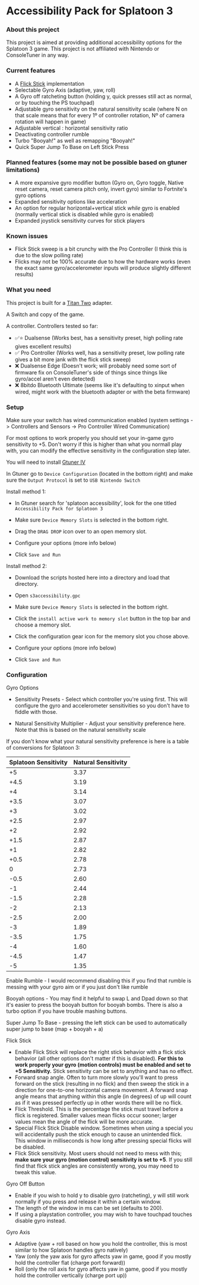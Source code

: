 # Accessibility Pack for Splatoon 3

### About this project

This project is aimed at providing additional accessibility options for the Splatoon 3 game. This project is not affiliated with Nintendo or ConsoleTuner in any way.

### Current features

- A [Flick Stick](https://www.youtube.com/watch?v=C5L_Px3dFtE) implementation
- Selectable Gyro Axis (adaptive, yaw, roll)
- A Gyro off ratcheting button (holding y, quick presses still act as normal, or by touching the PS touchpad)
- Adjustable gyro sensitivity on the natural sensitivity scale (where N on that scale means that for every 1º of controller rotation, Nº of camera rotation will happen in game)
- Adjustable vertical : horizontal sensitivity ratio
- Deactivating controller rumble
- Turbo "Booyah!" as well as remapping "Booyah!"
- Quick Super Jump To Base on Left Stick Press

### Planned features (some may not be possible based on gtuner limitations)

- A more expansive gyro modifier button (Gyro on, Gyro toggle, Native reset camera, reset camera pitch only, invert gyro) similar to Fortnite's gyro options
- Expanded sensitivity options like acceleration
- An option for regular horizontal+vertical stick *while* gyro is enabled (normally vertical stick is disabled while gyro is enabled)
- Expanded joystick sensitivity curves for stick players

### Known issues

- Flick Stick sweep is a bit crunchy with the Pro Controller (I think this is due to the slow polling rate)
- Flicks may not be 100% accurate due to how the hardware works (even the exact same gyro/accelerometer inputs will produce slightly different results)

### What you need

This project is built for a [Titan Two](https://www.consoletuner.com/products/titan-two/) adapter.

A Switch and copy of the game.

A controller. Controllers tested so far:

- ✅⭐ Dualsense (Works best, has a sensitivity preset, high polling rate gives excellent results)
- ✅  Pro Controller (Works well, has a sensitivity preset, low polling rate gives a bit more jank with the flick stick sweep)
- ❌  Dualsense Edge (Doesn't work; will probably need some sort of firmware fix on ConsoleTuner's side of things since things like gyro/accel aren't even detected)
- ❌  8bitdo Bluetooth Ultimate (seems like it's defaulting to xinput when wired, might work with the bluetooth adapter or with the beta firmware)

### Setup

Make sure your switch has wired communication enabled (system settings -> Controllers and Sensors -> Pro Controller Wired Communication)

For most options to work properly you should set your in-game gyro sensitivity to +5. Don't worry if this is higher than what you normall play with, you can modify the effective sensitivity in the configuration step later.

You will need to install [Gtuner IV](https://www.consoletuner.com/titan-two-downloads/)

In Gtuner go to `Device Configuration` (located in the bottom right) and make sure the `Output Protocol` is set to `USB Nintendo Switch`

Install method 1: 

- In Gtuner search for 'splatoon accessibility', look for the one titled `Accessibility Pack for Splatoon 3`

- Make sure `Device Memory Slots` is selected in the bottom right.

- Drag the `DRAG DROP` icon over to an open memory slot.

- Configure your options (more info below)

- Click `Save and Run`

Install method 2:

 - Download the scripts hosted here into a directory and load that directory.

 - Open `s3accessibility.gpc`

 - Make sure `Device Memory Slots` is selected in the bottom right.

 - Click the `install active work to memory slot` button in the top bar and choose a memory slot.

 - Click the configuration gear icon for the memory slot you chose above.

 - Configure your options (more info below)

 - Click `Save and Run`


### Configuration

Gyro Options

 - Sensitivity Presets - Select which controller you're using first. This will configure the gyro and accelerometer sensitivities so you don't have to fiddle with those.

- Natural Sensitivity Multiplier - Adjust your sensitivity preference here. Note that this is based on the natural sensitivity scale

If you don't know what your natural sensitivity preference is here is a table of conversions for Splatoon 3:

| Splatoon Sensitivity | Natural Sensitivity |
| -------------------- | ------------------- |
| +5                   | 3.37                |
| +4.5                 | 3.19                |
| +4                   | 3.14                |
| +3.5                 | 3.07                |
| +3                   | 3.02                |
| +2.5                 | 2.97                |
| +2                   | 2.92                |
| +1.5                 | 2.87                |
| +1                   | 2.82                |
| +0.5                 | 2.78                |
| 0                    | 2.73                |
| -0.5                 | 2.60                |
| -1                   | 2.44                |
| -1.5                 | 2.28                |
| -2                   | 2.13                |
| -2.5                 | 2.00                |
| -3                   | 1.89                |
| -3.5                 | 1.75                |
| -4                   | 1.60                |
| -4.5                 | 1.47                |
| -5                   | 1.35                |

Enable Rumble - I would recommend disabling this if you find that rumble is messing with your gyro aim or if you just don't like rumble

Booyah options - You may find it helpful to swap L and Dpad down so that it's easier to press the booyah button for booyah bombs. There is also a turbo option if you have trouble mashing buttons.

Super Jump To Base - pressing the left stick can be used to automatically super jump to base (map + booyah + a)

Flick Stick
  - Enable Flick Stick will replace the right stick behavior with a flick stick behavior (all other options don't matter if this is disabled).
    **For this to work properly your gyro (motion controls) must be enabled and set to +5 Sensitivity.** Stick sensitivity can be set to anything and has no effect.
  - Forward snap angle. Often to turn more slowly you'll want to press forward on the stick (resulting in no flick) and then sweep the stick in a direction for one-to-one horizontal camera movement. A forward snap angle means that anything within this angle (in degrees) of up will count as if it was pressed perfectly up in other words there will be no flick.
  - Flick Threshold. This is the percentage the stick must travel before a flick is registered. Smaller values mean flicks occur sooner; larger values mean the angle of the flick will be more accurate.
  - Special Flick Stick Disable window. Sometimes when using a special you will accidentally push the stick enough to cause an unintended flick. This window in milliseconds is how long after pressing special flicks will be disabled.
  - Flick Stick sensitivity. Most users should not need to mess with this; **make sure your gyro (motion control) sensitivity is set to +5**. If you still find that flick stick angles are consistently wrong, you may need to tweak this value.


Gyro Off Button
 - Enable if you wish to hold y to disable gyro (ratcheting), y will still work normally if you press and release it within a certain window.
 - The length of the window in ms can be set (defaults to 200).
 - If using a playstation controller, you may wish to have touchpad touches disable gyro instead.

Gyro Axis
- Adaptive (yaw + roll based on how you hold the controller, this is most similar to how Splatoon handles gyro natively)
- Yaw (only the yaw axis for gyro affects yaw in game, good if you mostly hold the controller flat (charge port forward))
- Roll (only the roll axis for gyro affects yaw in game, good if you mostly hold the controller vertically (charge port up))
